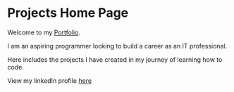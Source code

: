 # Projects Home Page

Welcome to my [Portfolio](https://domhawke25.github.io/Projects/ "Portfolio Page").

I am an aspiring programmer looking to build a career as an IT professional.

Here includes the projects I have created in my journey of learning how to code.

View my linkedIn profile [here](https://www.linkedin.com/in/dominic-hawke/ "linkedIn Profile")